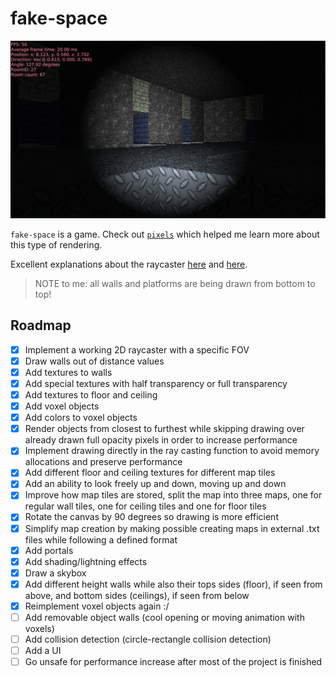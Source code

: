 # fake-space

![showcase1](res/showcase2.png)

`fake-space` is a game. Check out [`pixels`](https://github.com/parasyte/pixels) which helped me learn more about this type of rendering.

Excellent explanations about the raycaster [here](https://lodev.org/cgtutor/raycasting.html#The_Basic_Idea_) and [here](https://permadi.com/1996/05/ray-casting-tutorial-table-of-contents/).

> NOTE to me: all walls and platforms are being drawn from bottom to top! 

## Roadmap

- [x] Implement a working 2D raycaster with a specific FOV 
- [x] Draw walls out of distance values
- [x] Add textures to walls
- [x] Add special textures with half transparency or full transparency
- [x] Add textures to floor and ceiling
- [x] Add voxel objects
- [x] Add colors to voxel objects
- [x] Render objects from closest to furthest while skipping drawing over already drawn full opacity pixels in order to increase performance
- [x] Implement drawing directly in the ray casting function to avoid memory allocations and preserve performance
- [x] Add different floor and ceiling textures for different map tiles
- [x] Add an ability to look freely up and down, moving up and down
- [x] Improve how map tiles are stored, split the map into three maps, one for regular wall tiles, one for ceiling tiles and one for floor tiles
- [x] Rotate the canvas by 90 degrees so drawing is more efficient
- [x] Simplify map creation by making possible creating maps in external .txt files while following a defined format
- [x] Add portals
- [x] Add shading/lightning effects
- [x] Draw a skybox
- [x] Add different height walls while also their tops sides (floor), if seen from above, and bottom sides (ceilings), if seen from below
- [x] Reimplement voxel objects again :/
- [ ] Add removable object walls (cool opening or moving animation with voxels)
- [ ] Add collision detection (circle-rectangle collision detection)
- [ ] Add a UI
- [ ] Go unsafe for performance increase after most of the project is finished
